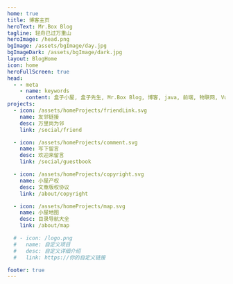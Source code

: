 ```yaml
---
home: true
title: 博客主页
heroText: Mr.Box Blog
tagline: 轻舟已过万重山
heroImage: /head.png
bgImage: /assets/bgImage/day.jpg
bgImageDark: /assets/bgImage/dark.jpg
layout: BlogHome
icon: home
heroFullScreen: true
head:
  - - meta
    - name: keywords
      content: 盒子小屋, 盒子先生, Mr.Box Blog, 博客, java, 前端, 物联网, Vue
projects:
  - icon: /assets/homeProjects/friendLink.svg
    name: 友邻链接
    desc: 万里尚为邻
    link: /social/friend

  - icon: /assets/homeProjects/comment.svg
    name: 写下留言
    desc: 欢迎来留言
    link: /social/guestbook

  - icon: /assets/homeProjects/copyright.svg
    name: 小屋产权
    desc: 文章版权协议
    link: /about/copyright

  - icon: /assets/homeProjects/map.svg
    name: 小屋地图
    desc: 目录导航大全
    link: /about/map

  # - icon: /logo.png
  #   name: 自定义项目
  #   desc: 自定义详细介绍
  #   link: https://你的自定义链接

footer: true
---
```

